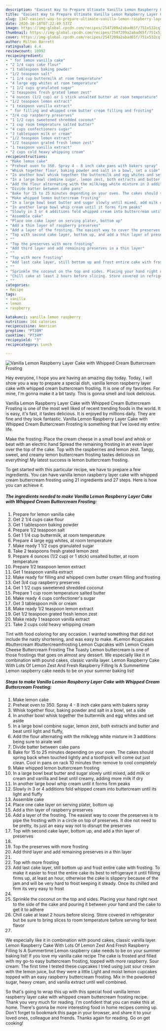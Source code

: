 ```yaml
---
description: "Easiest Way to Prepare Ultimate Vanilla Lemon Raspberry Layer Cake with Whipped Cream Buttercream Frosting"
title: "Easiest Way to Prepare Ultimate Vanilla Lemon Raspberry Layer Cake with Whipped Cream Buttercream Frosting"
slug: 1347-easiest-way-to-prepare-ultimate-vanilla-lemon-raspberry-layer-cake-with-whipped-cream-buttercream-frosting
date: 2020-10-18T07:22:49.537Z
image: https://img-global.cpcdn.com/recipes/2547209a2abad65f/751x532cq70/vanilla-lemon-raspberry-layer-cake-with-whipped-cream-buttercream-frosting-recipe-main-photo.jpg
thumbnail: https://img-global.cpcdn.com/recipes/2547209a2abad65f/751x532cq70/vanilla-lemon-raspberry-layer-cake-with-whipped-cream-buttercream-frosting-recipe-main-photo.jpg
cover: https://img-global.cpcdn.com/recipes/2547209a2abad65f/751x532cq70/vanilla-lemon-raspberry-layer-cake-with-whipped-cream-buttercream-frosting-recipe-main-photo.jpg
author: Milton Barrett
ratingvalue: 4.4
reviewcount: 10992
recipeingredient:
- " for lemon vanilla cake"
- "2 1/4 cups cake flour"
- "1 tablespoon baking powder"
- "1/2 teaspoon salt"
- "1 1/4 cup buttermilk at room temperature"
- "4 large egg whites at room temperature"
- "1 1/2 cups granulated sugar"
- "2 teaspoons fresh grated lemon zest"
- "4 ounces (1/2 cup) or 1 stick unsalted butter at room temperature"
- "1/2 teaspoon lemon extract"
- "1 teaspoon vanilla extract"
- " for filling and whipped crem butter cream filling and frosting"
- "3/4 cup raspberry preserves"
- "1 1/2 cups sweetened shredded coconut"
- "1 cup room temperature salted butter"
- "4 cups confectioners sugar"
- "3 tablespoon milk or cream"
- "1/2 teaspoon lemon extract"
- "1/2 teaspoon grated fresh lemon zest"
- "1 teaspoon vanilla extract"
- "2 cups cold heavy whipping cream"
recipeinstructions:
- "Make lemon cake"
- "Preheat oven to 350. Spray 4 - 8 inch cake pans with bakers spray"
- "Whisk together flour, baking powder and salt in a bowl, set a side"
- "In another bowl whisk together the buttermilk and egg whites and set aside"
- "In a large bowl combine sugar, lemon zest, both extracts and butter and beat until light and fluffy,"
- "Add the flour alternating with the milk/egg white mixture in 3 additions being sure to airate well"
- "Divide batter between cake pans"
- "Bake for 15 to 25 minutes depending on your oven. The cakes should spring back when touched lightly and a toothpick will come out just clean. Cool in pans on rack 10 minutes then remove to cool completely"
- "Make whipped lemon buttercream frosting"
- "In a large bowl beat butter and sugar slowly until mixed, add milk or cream and vanilla and beat until creamy, adding more milk if dry"
- "In another large bowl whip cream until it forms firm peaks"
- "Slowly in 3 or 4 additions fold whipped cream into buttercream until its light and fluffy"
- "Assemble cake"
- "Place one cake layer on serving plater, bottom up"
- "Add a thin layer of raspberry preserves"
- "Add a layer of the frosting. The easiest way to cover the preserves is to pipe the frosting with in a circle on top of preserves. It doe not need to be pretty, its just an easy way not to disrupt the preserves"
- "Top with second cake layer, bottom up, and add a thin layer of preserves"
- ""
- "Top the preserves with more frosting"
- "Add third layer and add remaining preserves in a thin layer"
- ""
- "Top with more frosting"
- "Add last cake layer, still bottom up and frost entire cake with frosting. To make it easier to frost the entire cake its best to refrigeraye it until fillimg firms up, at least an hour, otherwise the cake is slippery because of the jam and will be very hard to frost keeping it steady. Once its chilled and firm its very easy to frost"
- ""
- "Sprinkle the coconut on the top and sides. Placing your hand right next to the side of the cake and pouring it between your hand and the cake to get it to adhere"
- "Chill cake at least 2 hours before slicing. Store covered in refrigerator but be sure to bring slices to room temperature before serving for best flavor"
- ""
categories:
- Recipe
tags:
- vanilla
- lemon
- raspberry

katakunci: vanilla lemon raspberry 
nutrition: 164 calories
recipecuisine: American
preptime: "PT30M"
cooktime: "PT34M"
recipeyield: "3"
recipecategory: Lunch

---
```



![Vanilla Lemon Raspberry Layer Cake with Whipped Cream Buttercream Frosting](https://img-global.cpcdn.com/recipes/2547209a2abad65f/751x532cq70/vanilla-lemon-raspberry-layer-cake-with-whipped-cream-buttercream-frosting-recipe-main-photo.jpg)

Hey everyone, I hope you are having an amazing day today. Today, I will show you a way to prepare a special dish, vanilla lemon raspberry layer cake with whipped cream buttercream frosting. It is one of my favorites. For mine, I'm gonna make it a bit tasty. This is gonna smell and look delicious.

Vanilla Lemon Raspberry Layer Cake with Whipped Cream Buttercream Frosting is one of the most well liked of recent trending foods in the world. It is easy, it's fast, it tastes delicious. It is enjoyed by millions daily. They are fine and they look fantastic. Vanilla Lemon Raspberry Layer Cake with Whipped Cream Buttercream Frosting is something that I've loved my entire life.

Make the frosting: Place the cream cheese in a small bowl and whisk or beat with an electric hand Spread the remaining frosting in an even layer over the top of the cake. Top with the raspberries and lemon zest. Tangy, sweet, and creamy lemon buttercream frosting tastes delicious on everything! My latest success is lemon buttercream frosting.


To get started with this particular recipe, we have to prepare a few ingredients. You can have vanilla lemon raspberry layer cake with whipped cream buttercream frosting using 21 ingredients and 27 steps. Here is how you can achieve it.

<!--inarticleads1-->

##### The ingredients needed to make Vanilla Lemon Raspberry Layer Cake with Whipped Cream Buttercream Frosting:

1. Prepare  for lemon vanilla cake
1. Get 2 1/4 cups cake flour
1. Get 1 tablespoon baking powder
1. Prepare 1/2 teaspoon salt
1. Get 1 1/4 cup buttermilk, at room temperature
1. Prepare 4 large egg whites, at room temperature
1. Make ready 1 1/2 cups granulated sugar
1. Take 2 teaspoons fresh grated lemon zest
1. Prepare 4 ounces (1/2 cup) or 1 stick) unsalted butter, at room temperature
1. Prepare 1/2 teaspoon lemon extract
1. Get 1 teaspoon vanilla extract
1. Make ready  for filling and whipped crem butter cream filling and frosting
1. Get 3/4 cup raspberry preserves
1. Get 1 1/2 cups sweetened shredded coconut
1. Prepare 1 cup room temperature salted butter
1. Make ready 4 cups confectioner&#39;s sugar
1. Get 3 tablespoon milk or cream
1. Make ready 1/2 teaspoon lemon extract
1. Get 1/2 teaspoon grated fresh lemon zest
1. Make ready 1 teaspoon vanilla extract
1. Take 2 cups cold heavy whipping cream


Tint with food coloring for any occasion. I wanted something that did not include the nasty shortening, and was easy to make. #Lemon #cupcakes #buttercream #buttercreamfrosting Lemon Cupcakes with Lemon Cream Cheese Buttercream Frosting The Toasty Lemon buttercream is one of those frostings that goes on almost any dessert. We especially like it in combination with pound cakes, classic vanilla layer. Lemon Raspberry Cake With Lots Of Lemon Zest And Fresh Raspberry Filling Is A Summertime Lemon raspberry cake needs to be on your summer baking list! 

<!--inarticleads2-->

##### Steps to make Vanilla Lemon Raspberry Layer Cake with Whipped Cream Buttercream Frosting:

1. Make lemon cake
1. Preheat oven to 350. Spray 4 - 8 inch cake pans with bakers spray
1. Whisk together flour, baking powder and salt in a bowl, set a side
1. In another bowl whisk together the buttermilk and egg whites and set aside
1. In a large bowl combine sugar, lemon zest, both extracts and butter and beat until light and fluffy,
1. Add the flour alternating with the milk/egg white mixture in 3 additions being sure to airate well
1. Divide batter between cake pans
1. Bake for 15 to 25 minutes depending on your oven. The cakes should spring back when touched lightly and a toothpick will come out just clean. Cool in pans on rack 10 minutes then remove to cool completely
1. Make whipped lemon buttercream frosting
1. In a large bowl beat butter and sugar slowly until mixed, add milk or cream and vanilla and beat until creamy, adding more milk if dry
1. In another large bowl whip cream until it forms firm peaks
1. Slowly in 3 or 4 additions fold whipped cream into buttercream until its light and fluffy
1. Assemble cake
1. Place one cake layer on serving plater, bottom up
1. Add a thin layer of raspberry preserves
1. Add a layer of the frosting. The easiest way to cover the preserves is to pipe the frosting with in a circle on top of preserves. It doe not need to be pretty, its just an easy way not to disrupt the preserves
1. Top with second cake layer, bottom up, and add a thin layer of preserves
1. 
1. Top the preserves with more frosting
1. Add third layer and add remaining preserves in a thin layer
1. 
1. Top with more frosting
1. Add last cake layer, still bottom up and frost entire cake with frosting. To make it easier to frost the entire cake its best to refrigeraye it until fillimg firms up, at least an hour, otherwise the cake is slippery because of the jam and will be very hard to frost keeping it steady. Once its chilled and firm its very easy to frost
1. 
1. Sprinkle the coconut on the top and sides. Placing your hand right next to the side of the cake and pouring it between your hand and the cake to get it to adhere
1. Chill cake at least 2 hours before slicing. Store covered in refrigerator but be sure to bring slices to room temperature before serving for best flavor
1. 


We especially like it in combination with pound cakes, classic vanilla layer. Lemon Raspberry Cake With Lots Of Lemon Zest And Fresh Raspberry Filling Is A Summertime Lemon raspberry cake needs to be on your summer baking list! If you love my vanilla cake recipe The cake is frosted and filled with my go-to easy buttercream frosting, topped with more raspberry. Sour cream: The first time I tested these cupcakes I tried using just sour cream with the lemon juice, but they were a little Light and moist lemon cupcakes topped with an easy raspberry buttercream frosting. Mix in the powdered sugar, heavy cream, and vanilla extract until well combined. 

So that's going to wrap this up with this special food vanilla lemon raspberry layer cake with whipped cream buttercream frosting recipe. Thank you very much for reading. I'm confident that you can make this at home. There's gonna be more interesting food in home recipes coming up. Don't forget to bookmark this page in your browser, and share it to your loved ones, colleague and friends. Thanks again for reading. Go on get cooking!
